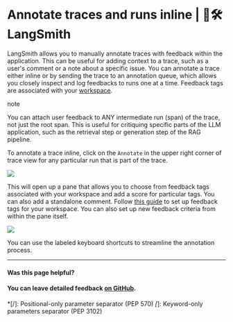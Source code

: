 # Annotate traces and runs inline | 🦜️🛠️ LangSmith

LangSmith allows you to manually annotate traces with feedback within the application. This can be useful for adding context to a trace, such as a user's comment or a note about a specific issue. You can annotate a trace either inline or by sending the trace to an annotation queue, which allows you closely inspect and log feedbacks to runs one at a time. Feedback tags are associated with your [workspace](/administration/concepts#workspaces).

note

You can attach user feedback to ANY intermediate run (span) of the trace, not just the root span. This is useful for critiquing specific parts of the LLM application, such as the retrieval step or generation step of the RAG pipeline.

To annotate a trace inline, click on the `Annotate` in the upper right corner of trace view for any particular run that is part of the trace.

![](/assets/images/annotate_trace_inline-632a5b3e248e1838a384afb0256d446c.png)

This will open up a pane that allows you to choose from feedback tags associated with your workspace and add a score for particular tags. You can also add a standalone comment. Follow [this guide](/evaluation/how_to_guides/set_up_feedback_criteria) to set up feedback tags for your workspace. You can also set up new feedback criteria from within the pane itself.

![](/assets/images/annotation_sidebar-f2d92eeed575f79637b3ad5562016118.png)

You can use the labeled keyboard shortcuts to streamline the annotation process.

* * *

#### Was this page helpful?

  

#### You can leave detailed feedback [on GitHub](https://github.com/langchain-ai/langsmith-docs/issues/new?title=DOC%3A+%3CPlease+write+a+comprehensive+title+after+the+%27DOC%3A+%27+prefix%3E).
  *[/]: Positional-only parameter separator (PEP 570)
  *[*]: Keyword-only parameters separator (PEP 3102)